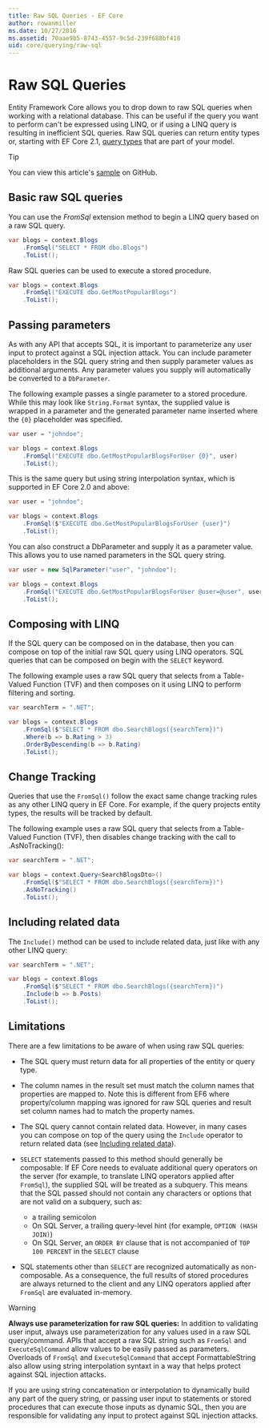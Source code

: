 ```yaml
---
title: Raw SQL Queries - EF Core
author: rowanmiller
ms.date: 10/27/2016
ms.assetid: 70aae9b5-8743-4557-9c5d-239f688bf418
uid: core/querying/raw-sql
---
```

# Raw SQL Queries

Entity Framework Core allows you to drop down to raw SQL queries when working with a relational database. This can be useful if the query you want to perform can't be expressed using LINQ, or if using a LINQ query is resulting in inefficient SQL queries. Raw SQL queries can return entity types or, starting with EF Core 2.1, [query types](xref:core/modeling/query-types) that are part of your model.

> [!TIP]  
> You can view this article's [sample](https://github.com/aspnet/EntityFramework.Docs/tree/master/samples/core/Querying) on GitHub.

## Basic raw SQL queries

You can use the *FromSql* extension method to begin a LINQ query based on a raw SQL query.

<!-- [!code-csharp[Main](samples/core/Querying/Querying/RawSQL/Sample.cs)] -->
``` csharp
var blogs = context.Blogs
    .FromSql("SELECT * FROM dbo.Blogs")
    .ToList();
```

Raw SQL queries can be used to execute a stored procedure.

<!-- [!code-csharp[Main](samples/core/Querying/Querying/RawSQL/Sample.cs)] -->
``` csharp
var blogs = context.Blogs
    .FromSql("EXECUTE dbo.GetMostPopularBlogs")
    .ToList();
```

## Passing parameters

As with any API that accepts SQL, it is important to parameterize any user input to protect against a SQL injection attack. You can include parameter placeholders in the SQL query string and then supply parameter values as additional arguments. Any parameter values you supply will automatically be converted to a `DbParameter`.

The following example passes a single parameter to a stored procedure. While this may look like `String.Format` syntax, the supplied value is wrapped in a parameter and the generated parameter name inserted where the `{0}` placeholder was specified.

<!-- [!code-csharp[Main](samples/core/Querying/Querying/RawSQL/Sample.cs)] -->
``` csharp
var user = "johndoe";

var blogs = context.Blogs
    .FromSql("EXECUTE dbo.GetMostPopularBlogsForUser {0}", user)
    .ToList();
```

This is the same query but using string interpolation syntax, which is supported in EF Core 2.0 and above:

<!-- [!code-csharp[Main](samples/core/Querying/Querying/RawSQL/Sample.cs)] -->
``` csharp
var user = "johndoe";

var blogs = context.Blogs
    .FromSql($"EXECUTE dbo.GetMostPopularBlogsForUser {user}")
    .ToList();
```

You can also construct a DbParameter and supply it as a parameter value. This allows you to use named parameters in the SQL query string.

<!-- [!code-csharp[Main](samples/core/Querying/Querying/RawSQL/Sample.cs)] -->
``` csharp
var user = new SqlParameter("user", "johndoe");

var blogs = context.Blogs
    .FromSql("EXECUTE dbo.GetMostPopularBlogsForUser @user=@user", user)
    .ToList();
```

## Composing with LINQ

If the SQL query can be composed on in the database, then you can compose on top of the initial raw SQL query using LINQ operators. SQL queries that can be composed on begin with the `SELECT` keyword.

The following example uses a raw SQL query that selects from a Table-Valued Function (TVF) and then composes on it using LINQ to perform filtering and sorting.

<!-- [!code-csharp[Main](samples/core/Querying/Querying/RawSQL/Sample.cs)] -->
``` csharp
var searchTerm = ".NET";

var blogs = context.Blogs
    .FromSql($"SELECT * FROM dbo.SearchBlogs({searchTerm})")
    .Where(b => b.Rating > 3)
    .OrderByDescending(b => b.Rating)
    .ToList();
```

## Change Tracking

Queries that use the `FromSql()` follow the exact same change tracking rules as any other LINQ query in EF Core. For example, if the query projects entity types, the results will be tracked by default.  

The following example uses a raw SQL query that selects from a Table-Valued Function (TVF), then disables change tracking with the call to .AsNoTracking():

<!-- [!code-csharp[Main](samples/core/Querying/Querying/RawSQL/Sample.cs)] -->
``` csharp
var searchTerm = ".NET";

var blogs = context.Query<SearchBlogsDto>()
    .FromSql($"SELECT * FROM dbo.SearchBlogs({searchTerm})")
    .AsNoTracking()
    .ToList();
```

## Including related data

The `Include()` method can be used to include related data, just like with any other LINQ query:

<!-- [!code-csharp[Main](samples/core/Querying/Querying/RawSQL/Sample.cs)] -->
``` csharp
var searchTerm = ".NET";

var blogs = context.Blogs
    .FromSql($"SELECT * FROM dbo.SearchBlogs({searchTerm})")
    .Include(b => b.Posts)
    .ToList();
```

## Limitations

There are a few limitations to be aware of when using raw SQL queries:

* The SQL query must return data for all properties of the entity or query type.

* The column names in the result set must match the column names that properties are mapped to. Note this is different from EF6 where property/column mapping was ignored for raw SQL queries and result set column names had to match the property names.

* The SQL query cannot contain related data. However, in many cases you can compose on top of the query using the `Include` operator to return related data (see [Including related data](#including-related-data)).

* `SELECT` statements passed to this method should generally be composable: If EF Core needs to evaluate additional query operators on the server (for example, to translate LINQ operators applied after `FromSql`), the supplied SQL will be treated as a subquery. This means that the SQL passed should not contain any characters or options that are not valid on a subquery, such as:
  * a trailing semicolon
  * On SQL Server, a trailing query-level hint (for example, `OPTION (HASH JOIN)`)
  * On SQL Server, an `ORDER BY` clause that is not accompanied of `TOP 100 PERCENT` in the `SELECT` clause

* SQL statements other than `SELECT` are recognized automatically as non-composable. As a consequence, the full results of stored procedures are always returned to the client and any LINQ operators applied after `FromSql` are evaluated in-memory.

> [!WARNING]  
> **Always use parameterization for raw SQL queries:** In addition to validating user input, always use parameterization for any values used in a raw SQL query/command. APIs that accept a raw SQL string such as `FromSql` and `ExecuteSqlCommand` allow values to be easily passed as parameters. Overloads of `FromSql` and `ExecuteSqlCommand` that accept FormattableString also allow using string interpolation syntaxt in a way that helps protect against SQL injection attacks. 
> 
> If you are using string concatenation or interpolation to dynamically build any part of the query string, or passing user input to statements or stored procedures that can execute those inputs as dynamic SQL, then you are responsible for validating any input to protect against SQL injection attacks.
